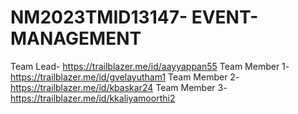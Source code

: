 # NM2023TMID13147- EVENT-MANAGEMENT
Team Lead- https://trailblazer.me/id/aayyappan55
Team Member 1- https://trailblazer.me/id/gvelayutham1
Team Member 2- https://trailblazer.me/id/kbaskar24
Team Member 3- https://trailblazer.me/id/kkaliyamoorthi2

